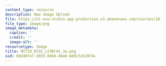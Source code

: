 ```yaml
---
content_type: resource
description: New image Upload
file: https://ol-ocw-studio-app-production.s3.amazonaws.com/courses/18-02sc-multivariable-calculus-fall-2010/0d2407e7385584b8d0a068dc5e52074c_MIT18_02SC_L23Brds_3a.png
file_type: image/png
image_metadata:
  caption: ''
  credit: ''
  image-alt: ''
resourcetype: Image
title: MIT18_02SC_L23Brds_3a.png
uid: 0d2407e7-3855-84b8-d0a0-68dc5e52074c
---
```

